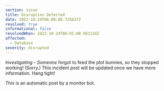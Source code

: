 ```yaml
---
section: issue
title: Disruption Detected
date: 2022-10-24T06:00:08.725837Z
resolved: true
informational: false
resolvedWhen: 2022-10-24T06:01:08.992134Z
affected:
  - Database
severity: disrupted
---
```

*Investigating* - _Someone_ forgot to feed the plot bunnies, so they stopped working! (Sorry.) This incident post will be updated once we have more information. Hang tight!

This is an automatic post by a monitor bot.
        